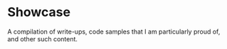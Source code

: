# Showcase
A compilation of write-ups, code samples that I am particularly proud of, and other such content.
